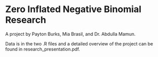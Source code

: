 # Zero Inflated Negative Binomial Research

A project by Payton Burks, Mia Brasil, and Dr. Abdulla Mamun.

Data is in the two .R files and a detailed overview of the project can be found in research_presentation.pdf.
